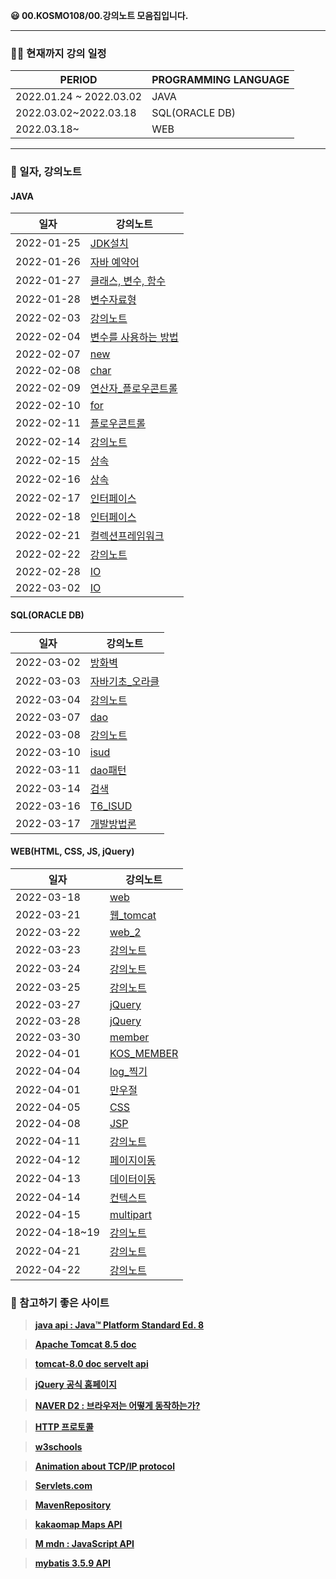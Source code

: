 **😃 00.KOSMO108/00.강의노트 모음집입니다.**

<hr>

### 👨‍🏫 현재까지 강의 일정

|PERIOD|PROGRAMMING LANGUAGE|
|---|---|
|2022.01.24 ~ 2022.03.02|JAVA|
|2022.03.02~2022.03.18|SQL(ORACLE DB)|
|2022.03.18~|WEB|

<hr>

### 📗 일자, 강의노트


#### JAVA

|일자|강의노트|
|---|---|
|2022-01-25|[JDK설치](https://github.com/coding-Poem/KOSMO-108/blob/main/LectureNote/java/2022-01-25JDK%EC%84%A4%EC%B9%98.md)|
|2022-01-26|[자바 예약어](https://github.com/coding-Poem/KOSMO-108/blob/main/LectureNote/java/2022-01-26%EC%9E%90%EB%B0%94%EC%98%88%EC%95%BD%EC%96%B4.md)|
|2022-01-27|[클래스, 변수, 함수](https://github.com/coding-Poem/KOSMO-108/blob/main/LectureNote/java/2022-01-27%ED%81%B4%EB%9E%98%EC%8A%A4%2C%EB%B3%80%EC%88%98%2C%ED%95%A8%EC%88%98.md)|
|2022-01-28|[변수자료형](https://github.com/coding-Poem/KOSMO-108/blob/main/LectureNote/java/2022-01-28%EB%B3%80%EC%88%98%EC%9E%90%EB%A3%8C%ED%98%95.md)|
|2022-02-03|[강의노트](https://github.com/coding-Poem/KOSMO-108/blob/main/LectureNote/java/2022-02-03%EA%B0%95%EC%9D%98%EB%85%B8%ED%8A%B8.md)|
|2022-02-04|[변수를 사용하는 방법](https://github.com/coding-Poem/KOSMO-108/blob/main/LectureNote/java/2022-02-04%EB%B3%80%EC%88%98%EB%A5%BC%20%EC%82%AC%EC%9A%A9%ED%95%98%EB%8A%94%20%EB%B0%A9%EB%B2%95.md)|
|2022-02-07|[new](https://github.com/coding-Poem/KOSMO-108/blob/main/LectureNote/java/2022-02-07new.md)|
|2022-02-08|[char](https://github.com/coding-Poem/KOSMO-108/blob/main/LectureNote/java/2022-02-08char.md)|
|2022-02-09|[연산자_플로우콘트롤](https://github.com/coding-Poem/KOSMO-108/blob/main/LectureNote/java/2022-02-09%EC%97%B0%EC%82%B0%EC%9E%90_%ED%94%8C%EB%A1%9C%EC%9A%B0%EC%BD%98%ED%8A%B8%EB%A1%A4.md)|
|2022-02-10|[for](https://github.com/coding-Poem/KOSMO-108/blob/main/LectureNote/java/2022-02-10for.md)|
|2022-02-11|[플로우콘트롤](https://github.com/coding-Poem/KOSMO-108/blob/main/LectureNote/java/2022-02-11%ED%94%8C%EB%A1%9C%EC%9A%B0%EC%BD%98%ED%8A%B8%EB%A1%A4.md)|
|2022-02-14|[강의노트](https://github.com/coding-Poem/KOSMO-108/blob/main/LectureNote/java/2022-02-14%EA%B0%95%EC%9D%98%EB%85%B8%ED%8A%B8.md)|
|2022-02-15|[상속](https://github.com/coding-Poem/KOSMO-108/blob/main/LectureNote/java/2022-02-15%EC%83%81%EC%86%8D.md)|
|2022-02-16|[상속](https://github.com/coding-Poem/KOSMO-108/blob/main/LectureNote/java/2022-02-16%EC%83%81%EC%86%8D.md)|
|2022-02-17|[인터페이스](https://github.com/coding-Poem/KOSMO-108/blob/main/LectureNote/java/2022-02-17%EC%9D%B8%ED%84%B0%ED%8E%98%EC%9D%B4%EC%8A%A4.md)|
|2022-02-18|[인터페이스](https://github.com/coding-Poem/KOSMO-108/blob/main/LectureNote/java/2022-02-18%EC%9D%B8%ED%84%B0%ED%8E%98%EC%9D%B4%EC%8A%A4.md)|
|2022-02-21|[컬렉션프레임워크](https://github.com/coding-Poem/KOSMO-108/blob/main/LectureNote/java/2022-02-21%EC%BB%AC%EB%A0%89%EC%85%98%ED%94%84%EB%A0%88%EC%9E%84%EC%9B%8C%ED%81%AC.md)|
|2022-02-22|[강의노트](https://github.com/coding-Poem/KOSMO-108/blob/main/LectureNote/java/2022-02-22%EA%B0%95%EC%9D%98%EB%85%B8%ED%8A%B8.md)|
|2022-02-28|[IO](https://github.com/coding-Poem/KOSMO-108/blob/main/LectureNote/java/2022-02-28IO.md)|
|2022-03-02|[IO](https://github.com/coding-Poem/KOSMO-108/blob/main/LectureNote/java/2022-03-02IO.md)|

#### SQL(ORACLE DB)

|일자|강의노트|
|---|---|
|2022-03-02|[방화벽](https://github.com/coding-Poem/KOSMO-108/blob/main/LectureNote/SQL/2022-03-02%EB%B0%A9%ED%99%94%EB%B2%BD.md)|
|2022-03-03|[자바기초_오라클](https://github.com/coding-Poem/KOSMO-108/blob/main/LectureNote/SQL/2022-03-03%EC%9E%90%EB%B0%94%EA%B8%B0%EC%B4%88_%EC%98%A4%EB%9D%BC%ED%81%B4.md)|
|2022-03-04|[강의노트](https://github.com/coding-Poem/KOSMO-108/blob/main/LectureNote/SQL/2022-03-04%EA%B0%95%EC%9D%98%EB%85%B8%ED%8A%B8.md)|
|2022-03-07|[dao](https://github.com/coding-Poem/KOSMO-108/blob/main/LectureNote/SQL/2022-03-07dao.md)|
|2022-03-08|[강의노트](https://github.com/coding-Poem/KOSMO-108/blob/main/LectureNote/SQL/2022-03-08%EA%B0%95%EC%9D%98%EB%85%B8%ED%8A%B8.md)|
|2022-03-10|[isud](https://github.com/coding-Poem/KOSMO-108/blob/main/LectureNote/SQL/2022-03-10isud.md)|
|2022-03-11|[dao패턴](https://github.com/coding-Poem/KOSMO-108/blob/main/LectureNote/SQL/2022-03-11dao%ED%8C%A8%ED%84%B4.md)|
|2022-03-14|[검색](https://github.com/coding-Poem/KOSMO-108/blob/main/LectureNote/SQL/2022-03-14%EA%B2%80%EC%83%89.md)|
|2022-03-16|[T6_ISUD](https://github.com/coding-Poem/KOSMO-108/blob/main/LectureNote/SQL/2022-03-16T6_ISUD.md)|
|2022-03-17|[개발방법론](https://github.com/coding-Poem/KOSMO-108/blob/main/LectureNote/SQL/2022-03-17%EA%B0%9C%EB%B0%9C%EB%B0%A9%EB%B2%95%EB%A1%A0.md)|

#### WEB(HTML, CSS, JS, jQuery)

|일자|강의노트|
|---|---|
|2022-03-18|[web](https://github.com/coding-Poem/KOSMO-108/blob/main/LectureNote/WEB/2022-03-18web.md)|
|2022-03-21|[웹_tomcat](https://github.com/coding-Poem/KOSMO-108/blob/main/LectureNote/WEB/2022-03-21%EC%9B%B9tomcat.md)|
|2022-03-22|[web_2](https://github.com/coding-Poem/KOSMO-108/blob/main/LectureNote/WEB/2022-03-22web_2.md)|
|2022-03-23|[강의노트](https://github.com/coding-Poem/KOSMO-108/blob/main/LectureNote/WEB/2022-03-23%EA%B0%95%EC%9D%98%EB%85%B8%ED%8A%B8.md)|
|2022-03-24|[강의노트](https://github.com/coding-Poem/KOSMO-108/blob/main/LectureNote/WEB/2022-03-24%EA%B0%95%EC%9D%98%EB%85%B8%ED%8A%B8.md)|
|2022-03-25|[강의노트](https://github.com/coding-Poem/KOSMO-108/blob/main/LectureNote/WEB/2022-03-25%EA%B0%95%EC%9D%98%EB%85%B8%ED%8A%B8.md)|
|2022-03-27|[jQuery](https://github.com/coding-Poem/KOSMO-108/blob/main/LectureNote/WEB/2022-03-27jQuery.md)|
|2022-03-28|[jQuery](https://github.com/coding-Poem/KOSMO-108/blob/main/LectureNote/WEB/2022-03-28jQuery.md)|
|2022-03-30|[member](https://github.com/coding-Poem/KOSMO-108/blob/main/LectureNote/WEB/2022-03-30member.md)|
|2022-04-01|[KOS_MEMBER](https://github.com/coding-Poem/KOSMO-108/blob/main/LectureNote/WEB/2022-04-01KOS_MEMBER.md)|
|2022-04-04|[log_찍기](https://github.com/coding-Poem/KOSMO-108/blob/main/LectureNote/WEB/2022-04-01log%EC%B0%8D%EA%B8%B0.md)|
|2022-04-01|[만우절](https://github.com/coding-Poem/KOSMO-108/blob/main/LectureNote/WEB/2022-04-01%EB%A7%8C%EC%9A%B0%EC%A0%88.md)|
|2022-04-05|[CSS](https://github.com/coding-Poem/KOSMO-108/blob/main/LectureNote/WEB/2022-04-05CSS.md)|
|2022-04-08|[JSP](https://github.com/coding-Poem/KOSMO-108/blob/main/LectureNote/WEB/2022-04-08jsp.md)|
|2022-04-11|[강의노트](https://github.com/coding-Poem/KOSMO-108/blob/main/LectureNote/WEB/2022-04-11%EA%B0%95%EC%9D%98%EB%85%B8%ED%8A%B8.md)|
|2022-04-12|[페이지이동](https://github.com/coding-Poem/KOSMO-108/blob/main/LectureNote/WEB/2022-04-12%ED%8E%98%EC%9D%B4%EC%A7%80%EC%9D%B4%EB%8F%99.md)|
|2022-04-13|[데이터이동](https://github.com/coding-Poem/KOSMO-108/blob/main/LectureNote/WEB/2022-04-13%EB%8D%B0%EC%9D%B4%ED%84%B0%EC%9D%B4%EB%8F%99.md)|
|2022-04-14|[컨텍스트](https://github.com/coding-Poem/KOSMO-108/blob/main/LectureNote/WEB/2022-04-14%EC%BB%A8%ED%85%8D%EC%8A%A4%ED%8A%B8.md)|
|2022-04-15|[multipart](https://github.com/coding-Poem/KOSMO-108/blob/main/LectureNote/WEB/2022-04-15multipart.md)|
|2022-04-18~19|[강의노트](https://github.com/coding-Poem/KOSMO-108/blob/main/LectureNote/WEB/2022-04-18~19%EA%B0%95%EC%9D%98%EB%85%B8%ED%8A%B8.md)|
|2022-04-21|[강의노트](https://github.com/coding-Poem/KOSMO-108/blob/main/LectureNote/WEB/2022-04-21%EA%B0%95%EC%9D%98%EB%85%B8%ED%8A%B8.md)|
|2022-04-22|[강의노트](https://github.com/coding-Poem/KOSMO-108/blob/main/LectureNote/WEB/2022-04-22%EA%B0%95%EC%9D%98%EB%85%B8%ED%8A%B8.md)|

### 📃 참고하기 좋은 사이트

> **[java api : Java™ Platform
Standard Ed. 8](https://docs.oracle.com/javase/8/docs/api/)**

> **[Apache Tomcat 8.5 doc](https://tomcat.apache.org/tomcat-8.5-doc/cgi-howto.html)**

> **[tomcat-8.0 doc servelt api](https://tomcat.apache.org/tomcat-8.0-doc/servletapi/index.html)**

> **[jQuery 공식 홈페이지](https://jquery.com/)**

> **[NAVER D2 : 브라우저는 어떻게 동작하는가?](https://d2.naver.com/helloworld/59361)**

> **[HTTP 프로토콜](https://www.joinc.co.kr/w/Site/Network_Programing/AdvancedComm/HTTP)** 

> **[w3schools](https://www.w3schools.com/)**

> **[Animation about TCP/IP protocol](https://www.youtube.com/watch?v=7Zf203Vmbig)**

> **[Servlets.com](http://servlets.com/)**

> **[MavenRepository](https://mvnrepository.com/artifact/javax.mail/mail/1.4.7)**

> **[kakaomap Maps API](https://apis.map.kakao.com/)**

> **[M mdn : JavaScript API](https://developer.mozilla.org/ko/)**

> **[mybatis 3.5.9 API](https://javadoc.io/doc/org.mybatis/mybatis/latest/index.html)**

